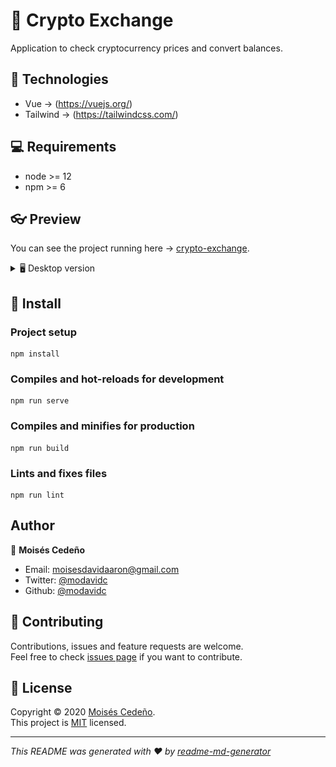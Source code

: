 # 📌 Crypto Exchange

Application to check cryptocurrency prices and convert balances. 

## 🔨 Technologies

* Vue → (https://vuejs.org/)
* Tailwind → (https://tailwindcss.com/)

## 💻 Requirements

* node >= 12 
* npm >= 6

## 👓 Preview

You can see the project running here → [crypto-exchange](crypto-exchange.cf/).

<details>
    <summary>🖥 Desktop version </summary>

    - Home: 

![](public/screenshots/desktop_1.png)

    - Crypto Coin Detail: 

![](public/screenshots/desktop_2.png)

</details>

## 🚀 Install

### Project setup

```
npm install
```

### Compiles and hot-reloads for development

```
npm run serve
```

### Compiles and minifies for production

```
npm run build
```

### Lints and fixes files

```
npm run lint
```

## Author

👤 **Moisés Cedeño**

- Email: [moisesdavidaaron@gmail.com](mailto:moisesdavidaaron@gmail.com)
- Twitter: [@modavidc](https://twitter.com/modavidc)
- Github: [@modavidc](https://github.com/modavidc)

## 🤝 Contributing

Contributions, issues and feature requests are welcome.<br />
Feel free to check [issues page](https://github.com/modavidc/crypto-exchange/issues) if you want to contribute.<br />

## 📝 License

Copyright © 2020 [Moisés Cedeño](https://github.com/modavidc).<br />
This project is [MIT](https://github.com/kefranabg/readme-md-generator/blob/master/LICENSE) licensed.

---

_This README was generated with ❤️ by [readme-md-generator](https://github.com/kefranabg/readme-md-generator)_
